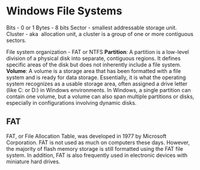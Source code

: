# Windows File Systems

Bits - 0 or 1
Bytes - 8 bits
Sector - smallest addressable storage unit.
Cluster - aka  allocation unit, a cluster is a group of one or more contiguous sectors.

File system organization - FAT or NTFS
**Partition**: A partition is a low-level division of a physical disk into separate, contiguous regions. It defines specific areas of the disk but does not inherently include a file system.
**Volume**: A volume is a storage area that has been formatted with a file system and is ready for data storage. Essentially, it is what the operating system recognizes as a usable storage area, often assigned a drive letter (like C: or D:) in Windows environments. In Windows, a single partition can contain one volume, but a volume can also span multiple partitions or disks, especially in configurations involving dynamic disks.

## FAT
FAT, or File Allocation Table, was developed in 1977 by Microsoft Corporation. FAT is not used as much on computers these days. However, the majority of flash memory storage is still formatted using the FAT file system. In addition, FAT is also frequently used in electronic devices with miniature hard drives.